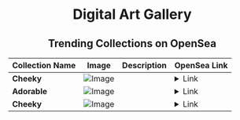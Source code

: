 <div align="center">

# Digital Art Gallery

## Trending Collections on OpenSea

| Collection Name                       | Image                                                                                     | Description                       | OpenSea Link                                                                                          |
|---------------------------------------|-------------------------------------------------------------------------------------------|-----------------------------------|--------------------------------------------------------------------------------------------------------|
| **Cheeky** | ![Image](https://i.seadn.io/s/raw/files/89ecd27219d93ca6b1f4230fb72d5251.jpg?w=500&auto=format?w=200&auto=format) |  | <details><summary>Link</summary>[Cheeky](https://opensea.io/collection/cheeky-2166)</details> |
| **Adorable** | ![Image](https://i.seadn.io/s/raw/files/24f2bf4e0696f6b3a0995afd68171ac2.jpg?w=500&auto=format?w=200&auto=format) |  | <details><summary>Link</summary>[Adorable](https://opensea.io/collection/adorable-1420)</details> |
| **Cheeky** | ![Image](https://i.seadn.io/s/raw/files/89ecd27219d93ca6b1f4230fb72d5251.jpg?w=500&auto=format?w=200&auto=format) |  | <details><summary>Link</summary>[Cheeky](https://opensea.io/collection/cheeky-2165)</details> |

</div>